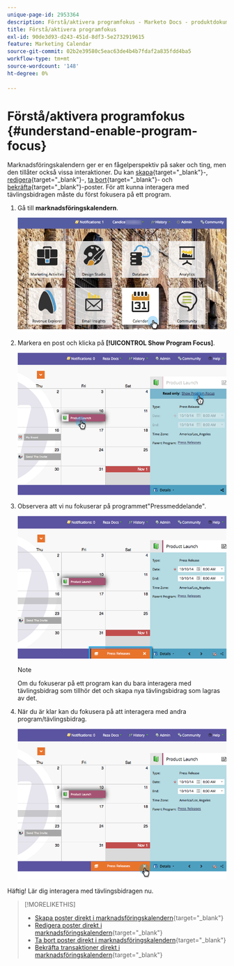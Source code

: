 ```yaml
---
unique-page-id: 2953364
description: Förstå/aktivera programfokus - Marketo Docs - produktdokumentation
title: Förstå/aktivera programfokus
exl-id: 90de3d93-d243-451d-8df3-5e2732919615
feature: Marketing Calendar
source-git-commit: 02b2e39580c5eac63de4b4b7fdaf2a835fdd4ba5
workflow-type: tm+mt
source-wordcount: '148'
ht-degree: 0%

---
```


# Förstå/aktivera programfokus {#understand-enable-program-focus}

Marknadsföringskalendern ger er en fågelperspektiv på saker och ting, men den tillåter också vissa interaktioner. Du kan [skapa](/help/marketo/product-docs/core-marketo-concepts/marketing-calendar/working-with-the-calendar/create-entries-directly-in-the-marketing-calendar.md){target="_blank"}-, [redigera](/help/marketo/product-docs/core-marketo-concepts/marketing-calendar/working-with-the-calendar/edit-entries-directly-in-the-marketing-calendar.md){target="_blank"}-, [ta bort](/help/marketo/product-docs/core-marketo-concepts/marketing-calendar/working-with-the-calendar/delete-entries-directly-in-the-marketing-calendar.md){target="_blank"}- och [bekräfta](/help/marketo/product-docs/core-marketo-concepts/marketing-calendar/working-with-the-calendar/confirm-entries-directly-in-the-marketing-calendar.md){target="_blank"}-poster. För att kunna interagera med tävlingsbidragen måste du först fokusera på ett program.

1. Gå till **marknadsföringskalendern**.

   ![](assets/2017-05-10-15-30-47-1.png)

1. Markera en post och klicka på **[!UICONTROL Show Program Focus]**.

   ![](assets/image2014-10-20-13-3a24-3a3.png)

1. Observera att vi nu fokuserar på programmet&quot;Pressmeddelande&quot;.

   ![](assets/image2014-10-20-13-3a24-3a15.png)

   >[!NOTE]
   >
   >Om du fokuserar på ett program kan du bara interagera med tävlingsbidrag som tillhör det och skapa nya tävlingsbidrag som lagras av det.

1. När du är klar kan du fokusera på att interagera med andra program/tävlingsbidrag.

   ![](assets/image2014-10-20-13-3a24-3a24.png)

Häftig! Lär dig interagera med tävlingsbidragen nu.

>[!MORELIKETHIS]
>
>* [Skapa poster direkt i marknadsföringskalendern](/help/marketo/product-docs/core-marketo-concepts/marketing-calendar/working-with-the-calendar/create-entries-directly-in-the-marketing-calendar.md){target="_blank"}
>* [Redigera poster direkt i marknadsföringskalendern](/help/marketo/product-docs/core-marketo-concepts/marketing-calendar/working-with-the-calendar/edit-entries-directly-in-the-marketing-calendar.md){target="_blank"}
>* [Ta bort poster direkt i marknadsföringskalendern](/help/marketo/product-docs/core-marketo-concepts/marketing-calendar/working-with-the-calendar/delete-entries-directly-in-the-marketing-calendar.md){target="_blank"}
>* [Bekräfta transaktioner direkt i marknadsföringskalendern](/help/marketo/product-docs/core-marketo-concepts/marketing-calendar/working-with-the-calendar/confirm-entries-directly-in-the-marketing-calendar.md){target="_blank"}
